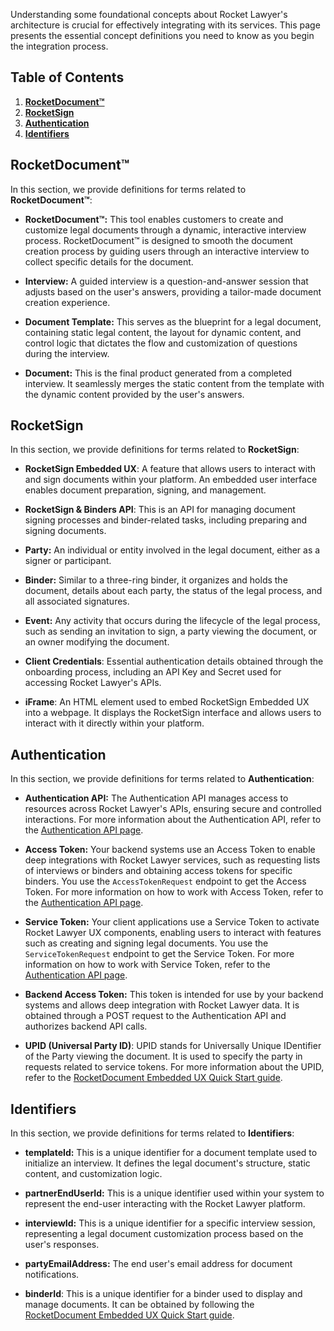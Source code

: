 Understanding some foundational concepts about Rocket Lawyer's architecture is crucial for effectively integrating with its services. This page presents the essential concept definitions you need to know as you begin the integration process.

## Table of Contents

1. [**RocketDocument™**](#rocketdocument)   
2. [**RocketSign**](#rocketsign)   
3. [**Authentication**](#authentication)  
4. [**Identifiers**](#identifiers)

## RocketDocument™

In this section, we provide definitions for terms related to **RocketDocument™**:

- **RocketDocument™:** This tool enables customers to create and customize legal documents through a dynamic, interactive interview process. RocketDocument™ is designed to smooth the document creation process by guiding users through an interactive interview to collect specific details for the document.

- **Interview:** A guided interview is a question-and-answer session that adjusts based on the user's answers, providing a tailor-made document creation experience.

- **Document Template:** This serves as the blueprint for a legal document, containing static legal content, the layout for dynamic content, and control logic that dictates the flow and customization of questions during the interview.

- **Document:** This is the final product generated from a completed interview. It seamlessly merges the static content from the template with the dynamic content provided by the user's answers.

## RocketSign

In this section, we provide definitions for terms related to **RocketSign**:

- **RocketSign Embedded UX**: A feature that allows users to interact with and sign documents within your platform. An embedded user interface enables document preparation, signing, and management.

- **RocketSign & Binders API**: This is an API for managing document signing processes and binder-related tasks, including preparing and signing documents.

- **Party:** An individual or entity involved in the legal document, either as a signer or participant.

- **Binder:** Similar to a three-ring binder, it organizes and holds the document, details about each party, the status of the legal process, and all associated signatures.

- **Event:** Any activity that occurs during the lifecycle of the legal process, such as sending an invitation to sign, a party viewing the document, or an owner modifying the document.

- **Client Credentials**: Essential authentication details obtained through the onboarding process, including an API Key and Secret used for accessing Rocket Lawyer's APIs.

- **iFrame**: An HTML element used to embed RocketSign Embedded UX into a webpage. It displays the RocketSign interface and allows users to interact with it directly within your platform.

## Authentication

In this section, we provide definitions for terms related to **Authentication**:

- **Authentication API:** The Authentication API manages access to resources across Rocket Lawyer's APIs, ensuring secure and controlled interactions. For more information about the Authentication API, refer to the [Authentication API page](https://developer.rocketlawyer.com/docs/partner-auth-service-product-sandbox/1/overview).

- **Access Token:** Your backend systems use an Access Token to enable deep integrations with Rocket Lawyer services, such as requesting lists of interviews or binders and obtaining access tokens for specific binders. You use the `AccessTokenRequest` endpoint to get the Access Token. For more information on how to work with Access Token, refer to the [Authentication API page](https://developer.rocketlawyer.com/docs/partner-auth-service-product-sandbox/1/overview).

- **Service Token:** Your client applications use a Service Token to activate Rocket Lawyer UX components, enabling users to interact with features such as creating and signing legal documents. You use the `ServiceTokenRequest` endpoint to get the Service Token. For more information on how to work with Service Token, refer to the [Authentication API page](https://developer.rocketlawyer.com/docs/partner-auth-service-product-sandbox/1/overview).

- **Backend Access Token:** This token is intended for use by your backend systems and allows deep integration with Rocket Lawyer data. It is obtained through a POST request to the Authentication API and authorizes backend API calls.

- **UPID (Universal Party ID)**: UPID stands for Universally Unique IDentifier of the Party viewing the document. It is used to specify the party in requests related to service tokens. For more information about the UPID, refer to the [RocketDocument Embedded UX Quick Start guide](https://developer.rocketlawyer.com/rocketsign-embedded-ux).

## **Identifiers**

In this section, we provide definitions for terms related to **Identifiers**:

- **templateId:** This is a unique identifier for a document template used to initialize an interview. It defines the legal document's structure, static content, and customization logic.

- **partnerEndUserId:** This is a unique identifier used within your system to represent the end-user interacting with the Rocket Lawyer platform.

- **interviewId:** This is a unique identifier for a specific interview session, representing a legal document customization process based on the user's responses.

- **partyEmailAddress:** The end user's email address for document notifications.

- **binderId**: This is a unique identifier for a binder used to display and manage documents. It can be obtained by following the [RocketDocument Embedded UX Quick Start guide](https://developer.rocketlawyer.com/rocketdocument-embedded-ux).
